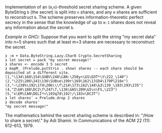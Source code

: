 Implementation of an (`m`,`n`)-threshold secret sharing scheme.
A given ByteString `b` (the secret) is split into `n` shares,
and any `m` shares are sufficient to reconstruct `b`.
The scheme preserves information-theoretic perfect secrecy in the sense that the knowledge of up
to `m-1` shares does not reveal any information about the secret `b`.

*Example in GHCi:*
Suppose that you want to split the string "my secret data" into n=5 shares such that
at least m=3 shares are necessary to reconstruct the secret.

~~~ {.haskell}
❯ :m + Data.ByteString.Lazy.Char8 Crypto.SecretSharing
❯ let secret = pack "my secret message!"
❯ shares <- encode 3 5 secret
❯ mapM_ (Prelude.putStrLn . show) shares -- each share should be deposited at a different site.
(1,"\134\168\154\SUBV\248\CAN:\250y<\GS\EOT*\t\222_\140")
(2,"\225\206\241\136\SUBse\199r\169\162\131D4\179P\210x")
(3,"~\238%\192\174\206\\\f\214\173\162\148\&3\139_\183\193\235")
(4,"Z\b0\188\DC2\f\247\f,\136\&6S\209\&5\n\FS,\223")
(5,"x\EM\CAN\DELI*<\193q7d\192!/\183v\DC3T")
❯ let shares' = Prelude.drop 2 shares
❯ decode shares'
"my secret message!"
~~~

The mathematics behind the secret sharing scheme is described in:
\"/How to share a secret/.\" by Adi Shamir.
In Communications of the ACM 22 (11): 612–613, 1979.

